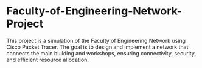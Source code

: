 # Faculty-of-Engineering-Network-Project
This project is a simulation of the Faculty of Engineering Network using Cisco Packet Tracer. The goal is to design and implement a network that connects the main building and workshops, ensuring connectivity, security, and efficient resource allocation.
